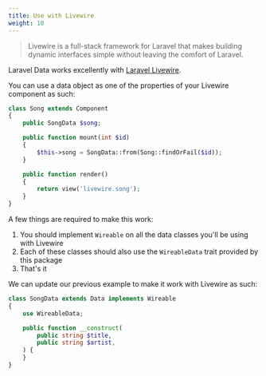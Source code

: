 ```yaml
---
title: Use with Livewire
weight: 10
---
```


> Livewire is a full-stack framework for Laravel that makes building dynamic interfaces simple without leaving the comfort of Laravel.

Laravel Data works excellently with [Laravel Livewire](https://laravel-livewire.com).

You can use a data object as one of the properties of your Livewire component as such:

```php
class Song extends Component
{
    public SongData $song;

    public function mount(int $id)
    {
        $this->song = SongData::from(Song::findOrFail($id));
    }

    public function render()
    {
        return view('livewire.song');
    }
}
```

A few things are required to make this work:

1) You should implement `Wireable` on all the data classes you'll be using with Livewire
2) Each of these classes should also use the `WireableData` trait provided by this package
3) That's it

We can update our previous example to make it work with Livewire as such:

```php
class SongData extends Data implements Wireable
{
    use WireableData;

    public function __construct(
        public string $title,
        public string $artist,
    ) {
    }
}
```
